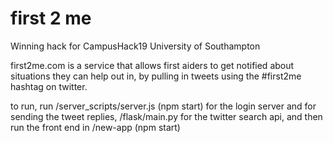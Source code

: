 # first 2 me

Winning hack for CampusHack19 University of Southampton

first2me.com is a service that allows first aiders to get notified about situations they can help out in, by pulling in tweets using the #first2me hashtag on twitter.

to run, run /server_scripts/server.js (npm start) for the login server and for sending the tweet replies, /flask/main.py for the twitter search api, and then run the front end in /new-app (npm start)
